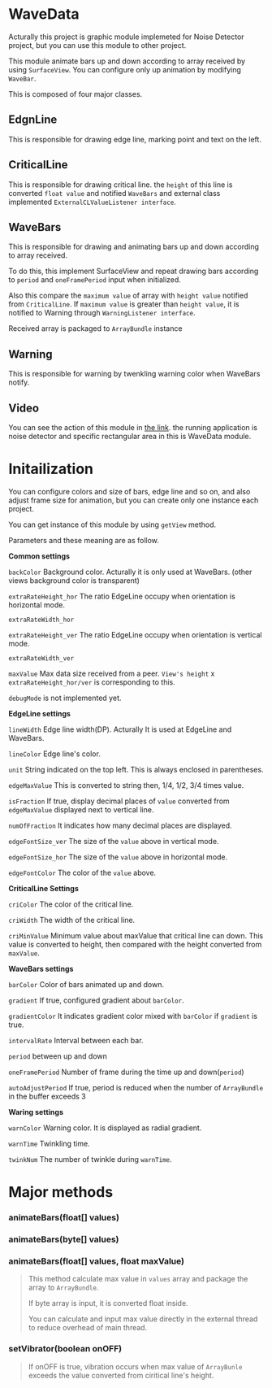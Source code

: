 # WaveData

Acturally this project is graphic module implemeted for Noise Detector project, but you can use this module to other project.

This module animate bars up and down according to array received by using `SurfaceView`. You can configure only up animation by modifying `WaveBar`.

This is composed of four major classes.

## EdgnLine

This is responsible for drawing edge line, marking point and text on the left.

## CriticalLine

This is responsible for drawing critical line. the `height` of this line is converted `float value` and notified `WaveBars` and external class implemented `ExternalCLValueListener interface`.

## WaveBars

This is responsible for drawing and animating bars up and down according to array received.

To do this, this implement SurfaceView and repeat drawing bars according to `period` and `oneFramePeriod` input when initialized.

Also this compare the `maximum value` of array with `height value` notified from `CriticalLine`. If `maximum value` is greater than `height value`, it is notified to Warning through `WarningListener interface`.

Received array is packaged to `ArrayBundle` instance

## Warning

This is responsible for warning by twenkling warning color when WaveBars notify.

## Video

You can see the action of this module in [the link](http://joondong.tistory.com/28?category=651762). the running application is noise detector and specific rectangular area in this is WaveData module.

# Initailization

You can configure colors and size of bars, edge line and so on, and also adjust frame size for animation, but you can create only one instance each project.

You can get instance of this module by using `getView` method.

Parameters and these meaning are as follow.

**Common settings**

`backColor` Background color. Acturally it is only used at WaveBars. (other views background color is transparent)

`extraRateHeight_hor` The ratio EdgeLine occupy when orientation is horizontal mode.

`extraRateWidth_hor`

`extraRateHeight_ver` The ratio EdgeLine occupy when orientation is vertical mode.

`extraRateWidth_ver`

`maxValue` Max data size received from a peer. `View's height` x `extraRateHeight_hor/ver` is corresponding to this.

`debugMode` is not implemented yet.

**EdgeLine settings**

`lineWidth` Edge line width(DP). Acturally It is used at EdgeLine and WaveBars.

`lineColor` Edge line's color.

`unit` String indicated on the top left. This is always enclosed in parentheses.

`edgeMaxValue` This is converted to string then, 1/4, 1/2, 3/4 times value.

`isFraction` If true, display decimal places of `value` converted from `edgeMaxValue` displayed next to vertical line.

`numOfFraction` It indicates how many decimal places are displayed.

`edgeFontSize_ver` The size of the `value` above in vertical mode.

`edgeFontSize_hor` The size of the `value` above in horizontal mode.

`edgeFontColor` The color of the `value` above.

**CriticalLine Settings**

`criColor` The color of the critical line.

`criWidth` The width of the critical line.

`criMinValue` Minimum value about maxValue that critical line can down. This value is converted to height, then compared with the height converted from `maxValue`.

**WaveBars settings**

`barColor` Color of bars animated up and down.

`gradient` If true, configured gradient about `barColor`.

`gradientColor` It indicates gradient color mixed with `barColor` if `gradient` is true.

`intervalRate` Interval between each bar.

`period` between up and down

`oneFramePeriod` Number of frame during the time up and down(`period`)

`autoAdjustPeriod` If true, period is reduced when the number of `ArrayBundle` in the buffer exceeds 3

**Waring settings** 

`warnColor` Warning color. It is displayed as radial gradient. 

`warnTime` Twinkling time.

`twinkNum` The number of twinkle during `warnTime`.

# Major methods

### animateBars(float[] values)

### animateBars(byte[] values)

### animateBars(float[] values, float maxValue)

> This method calculate max value in `values` array and package the array to `ArrayBundle`.
>
> If byte array is input, it is converted float inside.
>
> You can calculate and input max value directly in the external thread to reduce overhead of main thread.

### setVibrator(boolean onOFF)

> If onOFF is true, vibration occurs when max value of `ArrayBunle` exceeds the value converted from ciritical line's height.